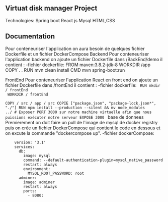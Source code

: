 ## Virtuat disk manager Project
Technologies:
    Spring boot
    React js
    Mysql
    HTML,CSS
## Documentation
Pour conteneuriser l'application on aura besoin de quelques fichier Dockerfile et un fichier DockerCompose
 Backend
Pour conteneuriser l'application backend on ajoute un fichier Dockerfile dans /BackEnd/demo il contient :
-fichier dockerfile:
        FROM maven:3.8.2-jdk-8
        WORKDIR /app
        COPY . .
        RUN mvn clean install
        CMD mvn spring-boot:run
        
 FrontEnd
Pour conteneuriser l'application React en front end on ajoute un fichier Dockerfile dans /frontEnd il contient :
-fichier dockerfile:
<code>
        RUN mkdir / frontEnd <br/>
        WORKDIR / frontEnd <br/>
        COPY / src / app / src
        COPIE ["package.json", "package-lock.json*", "./"]
        RUN npm install --production --silent && mv node_modules ../
        # Exposer PORT 3000 sur notre machine virtuelle afin que nous puissions exécuter notre serveur
        EXPOSE 3000 
  </code>
 base de donnees
    Premierement on doit faire un pull de l'image de mysql de docker registry puis on crée un fichier DockerCompose qui contient le code en dessous et on excute la commande "dockercompose up".
-fichier dockerCompose:

        version: '3.1'
        services:
          db:
            image: mysql
            command: --default-authentication-plugin=mysql_native_password
            restart: always
            environment:
              MYSQL_ROOT_PASSWORD: root
          adminer:
            image: adminer
            restart: always
            ports:
              - 8080:
